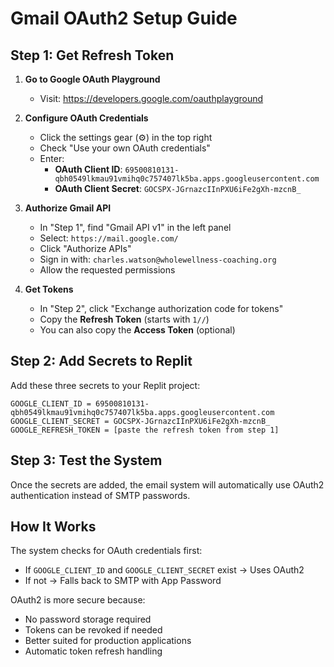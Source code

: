 # Gmail OAuth2 Setup Guide

## Step 1: Get Refresh Token

1. **Go to Google OAuth Playground**
   - Visit: https://developers.google.com/oauthplayground

2. **Configure OAuth Credentials**
   - Click the settings gear (⚙️) in the top right
   - Check "Use your own OAuth credentials"
   - Enter:
     - **OAuth Client ID**: `69500810131-qbh0549lkmau91vmihq0c757407lk5ba.apps.googleusercontent.com`
     - **OAuth Client Secret**: `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`

3. **Authorize Gmail API**
   - In "Step 1", find "Gmail API v1" in the left panel
   - Select: `https://mail.google.com/`
   - Click "Authorize APIs"
   - Sign in with: `charles.watson@wholewellness-coaching.org`
   - Allow the requested permissions

4. **Get Tokens**
   - In "Step 2", click "Exchange authorization code for tokens"
   - Copy the **Refresh Token** (starts with `1//`)
   - You can also copy the **Access Token** (optional)

## Step 2: Add Secrets to Replit

Add these three secrets to your Replit project:

```
GOOGLE_CLIENT_ID = 69500810131-qbh0549lkmau91vmihq0c757407lk5ba.apps.googleusercontent.com
GOOGLE_CLIENT_SECRET = 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
GOOGLE_REFRESH_TOKEN = [paste the refresh token from step 1]
```

## Step 3: Test the System

Once the secrets are added, the email system will automatically use OAuth2 authentication instead of SMTP passwords.

## How It Works

The system checks for OAuth credentials first:
- If `GOOGLE_CLIENT_ID` and `GOOGLE_CLIENT_SECRET` exist → Uses OAuth2
- If not → Falls back to SMTP with App Password

OAuth2 is more secure because:
- No password storage required
- Tokens can be revoked if needed
- Better suited for production applications
- Automatic token refresh handling